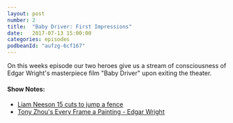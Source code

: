 ```yaml
---
layout: post
number: 2
title:  "Baby Driver: First Impressions"
date:   2017-07-13 15:00:00
categories: episodes
podbeanId: "aufzg-6cf167"
---
```


On this weeks episode our two heroes give us a stream of consciousness of Edgar Wright's masterpiece film "Baby Driver" upon exiting the theater.

#### Show Notes:
- [Liam Neeson 15 cuts to jump a fence](http://imgur.com/irg55aK)
- [Tony Zhou's Every Frame a Painting - Edgar Wright](https://www.youtube.com/watch?v=3FOzD4Sfgag)